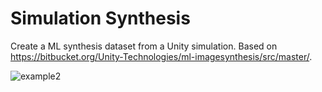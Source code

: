 # Simulation Synthesis

Create a ML synthesis dataset from a Unity simulation. 
Based on https://bitbucket.org/Unity-Technologies/ml-imagesynthesis/src/master/.

![example2](https://user-images.githubusercontent.com/17069785/151997574-5f546ffb-a944-4be9-8b64-dd2fb23661e4.png)
